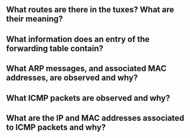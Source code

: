 ## What routes are there in the tuxes? What are their meaning?
## What information does an entry of the forwarding table contain? 
## What ARP messages, and associated MAC addresses, are observed and why?
## What ICMP packets are observed and why? 
## What are the IP and MAC addresses associated to ICMP packets and why?
